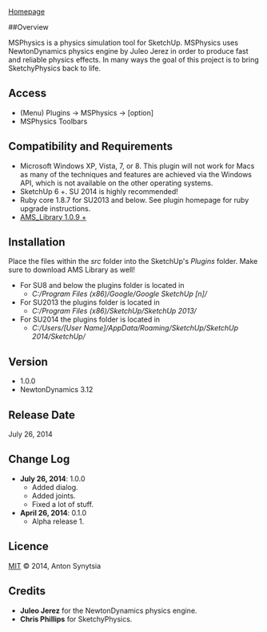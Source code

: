 [Homepage](http://sketchucation.com/forums/viewtopic.php?f=323&t=56852)

##Overview

MSPhysics is a physics simulation tool for SketchUp. MSPhysics uses
NewtonDynamics physics engine by Juleo Jerez in order to produce fast and
reliable physics effects. In many ways the goal of this project is to bring
SketchyPhysics back to life.


## Access

* (Menu) Plugins → MSPhysics → [option]
* MSPhysics Toolbars


## Compatibility and Requirements

* Microsoft Windows XP, Vista, 7, or 8.
  This plugin will not work for Macs as many of the techniques and features are
  achieved via the Windows API, which is not available on the other operating
  systems.
* SketchUp 6 +.
  SU 2014 is highly recommended!
* Ruby core 1.8.7 for SU2013 and below.
  See plugin homepage for ruby upgrade instructions.
* [AMS_Library 1.0.9 +](http://sketchucation.com/forums/viewtopic.php?f=323&t=55067#p499835)


## Installation

Place the files within the _src_ folder into the SketchUp's _Plugins_ folder. Make sure to download AMS Library as well!

* For SU8 and below the plugins folder is located in
    - <i>C:/Program Files (x86)/Google/Google SketchUp [n]/</i>
* For SU2013 the plugins folder is located in
    - <i>C:/Program Files (x86)/SketchUp/SketchUp 2013/</i>
* For SU2014 the plugins folder is located in
    - <i>C:/Users/[User Name]/AppData/Roaming/SketchUp/SketchUp 2014/SketchUp/</i>


## Version

* 1.0.0
* NewtonDynamics 3.12


## Release Date

July 26, 2014


## Change Log

* **July 26, 2014**: 1.0.0
    - Added dialog.
    - Added joints.
    - Fixed a lot of stuff.
* **April 26, 2014**: 0.1.0
    - Alpha release 1.


## Licence

[MIT](http://opensource.org/licenses/MIT) © 2014, Anton Synytsia


## Credits

* **Juleo Jerez** for the NewtonDynamics physics engine.
* **Chris Phillips** for SketchyPhysics.
